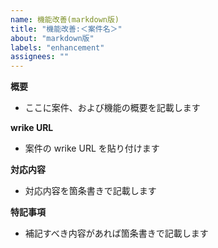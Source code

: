 ```yaml
---
name: 機能改善(markdown版)
title: "機能改善:＜案件名＞"
about: "markdown版"
labels: "enhancement"
assignees: ""
---
```


**概要**

- ここに案件、および機能の概要を記載します

**wrike URL**

- 案件の wrike URL を貼り付けます

**対応内容**

- 対応内容を箇条書きで記載します

**特記事項**

- 補記すべき内容があれば箇条書きで記載します
